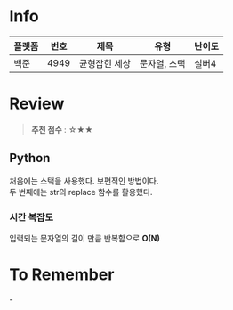 # Info
|플랫폼|번호|제목|유형|난이도|
|----|----|----|----|----|
|백준|4949|균형잡힌 세상|문자열, 스택|실버4|

# Review
> **추천 점수** : ☆★★
## Python
처음에는 스택을 사용했다. 보편적인 방법이다.<br>
두 번째에는 str의 replace 함수를 활용했다.
### 시간 복잡도
입력되는 문자열의 길이 만큼 반복함으로 **O(N)**

# To Remember
\-